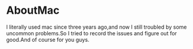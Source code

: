 # AboutMac

I literally used mac since three years ago,and now I still troubled by some uncommon problems.So I tried to record the issues and figure out for good.And of course for you guys.
